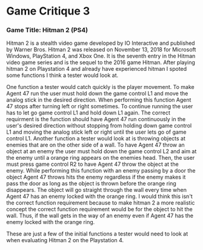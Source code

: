 # Game Critique 3

### Game Title: Hitman 2 (PS4) 

Hitman 2 is a stealth video game developed by IO Interactive and published by Warner Bros. Hitman 2 was released on November 13, 2018 for Microsoft Windows, PlayStation 4, and Xbox One. It is the seventh entry in the Hitman video game series and is the sequel to the 2016 game Hitman. After playing hitman 2 on Playstation 4 and already have experienced hitman I spoted some functions I think a tester would look at.

One function a tester would catch quickly is the player movement. To make Agent 47 run the user must hold down the game control L1 and move the analog stick in the desired direction. When performing this function Agent 47 stops after turning left or right sometimes. To continue running the user has to let go game control L1 and hold down L1 again. The correct requirment is the function should have Agent 47 run continuously in the user's desired direction without stopping from holding down game control L1 and moving the analog stick left or right until the user lets go of game control L1. Another function a tester would look at is throwing objects at enemies that are on the other side of a wall. To have Agent 47 throw an object at an enemy the user must hold down the game control L2 and aim at the enemy until a orange ring appears on the enemies head. Then, the user must press game control R2 to have Agent 47 throw the object at the enemy. While performing this function with an enemy passing by a door the object Agent 47 throws hits the enemy regardless if the enemy makes it pass the door as long as the object is thrown before the orange ring disappears. The object will go straight through the wall every time when Agent 47 has an enemy locked with the orange ring. I would think this isn't the correct function requirement because to make hitman 2 a more realistic concept the correct function requirement would be for the object to hit the wall. Thus, if the wall gets in the way of an enemy even if Agent 47 has the enemy locked with the orange ring.     

These are just a few of the initial functions a tester would need to look at when evaluating Hitman 2 on the Playstation 4.
